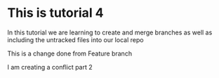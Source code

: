 # This is tutorial 4

In this tutorial we are learning to create and merge branches as well as including the untracked files into our local repo

This is a change done from Feature branch

I am creating a conflict part 2
